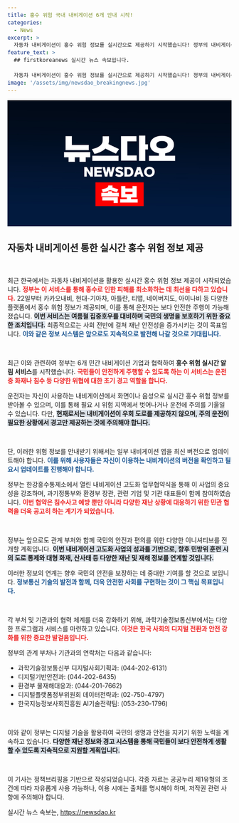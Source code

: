 ```yaml
---
title: 홍수 위험 국내 내비게이션 6개 안내 시작!
categories:
  - News
excerpt: >
  자동차 내비게이션이 홍수 위험 정보를 실시간으로 제공하기 시작했습니다! 정부의 내비게이션 고도화 사업으로 카카오내비와 티맵 등 6개 플랫폼이 협력해 안전 운전을 돕습니다. 당신의 안전을 위해 지금 업데이트하세요!
feature_text: >
  ## firstkoreanews 실시간 뉴스 속보입니다.

  자동차 내비게이션이 홍수 위험 정보를 실시간으로 제공하기 시작했습니다! 정부의 내비게이션 고도화 사업으로 카카오내비와 티맵 등 6개 플랫폼이 협력해 안전 운전을 돕습니다. 당신의 안전을 위해 지금 업데이트하세요!
image: '/assets/img/newsdao_breakingnews.jpg'
---
```


<p><img src="/assets/img/newsdao_breakingnews.jpg" alt="firstkoreanews 속보" /></p>

<h2 data-ke-size="size26">자동차 내비게이션 통한 실시간 홍수 위험 정보 제공</h2>

<p data-ke-size="size16">&nbsp;</p>

<p>최근 한국에서는 자동차 내비게이션을 활용한 실시간 홍수 위험 정보 제공이 시작되었습니다. <b><span style="color: #ee2323;">정부는 이 서비스를 통해 홍수로 인한 피해를 최소화하는 데 최선을 다하고 있습니다.</span></b> 22일부터 카카오내비, 현대-기아차, 아틀란, 티맵, 네이버지도, 아이나비 등 다양한 플랫폼에서 홍수 위험 정보가 제공되며, 이를 통해 운전자는 보다 안전한 주행이 가능해졌습니다. <b><span style="background-color: #21538527;">이번 서비스는 여름철 집중호우를 대비하며 국민의 생명을 보호하기 위한 중요한 조치입니다.</span></b> 최종적으로는 사회 전반에 걸쳐 재난 안전성을 증가시키는 것이 목표입니다. <b><span style="color: #1a5490;">이와 같은 정보 시스템은 앞으로도 지속적으로 발전해 나갈 것으로 기대됩니다.</span></b></p>

<p data-ke-size="size16">&nbsp;</p>

<p>최근 이와 관련하여 정부는 6개 민간 내비게이션 기업과 협력하여 <b>홍수 위험 실시간 알림 서비스</b>를 시작했습니다. <b><span style="color: #ee2323;">국민들이 안전하게 주행할 수 있도록 하는 이 서비스는 운전 중 화재나 침수 등 다양한 위협에 대한 초기 경고 역할을 합니다.</span></b> </p>

<p>운전자는 자신이 사용하는 내비게이션에서 화면이나 음성으로 실시간 홍수 위험 정보를 받아볼 수 있으며, 이를 통해 필요 시 위험 지역에서 벗어나거나 운전에 주의를 기울일 수 있습니다. 다만, <b><span style="background-color: #21538527;">현재로서는 내비게이션이 우회 도로를 제공하지 않으며, 주의 운전이 필요한 상황에서 경고만 제공하는 것에 주의해야 합니다.</span></b> </p>

<p data-ke-size="size16">&nbsp;</p>

<p>단, 이러한 위험 정보를 안내받기 위해서는 일부 내비게이션 앱을 최신 버전으로 업데이트해야 합니다. <b><span style="color: #1a5490;">이를 위해 사용자들은 자신이 이용하는 내비게이션의 버전을 확인하고 필요시 업데이트를 진행해야 합니다.</span></b> </p>

<p>정부는 한강홍수통제소에서 열린 내비게이션 고도화 업무협약식을 통해 이 사업의 중요성을 강조하며, 과기정통부와 환경부 장관, 관련 기업 및 기관 대표들이 함께 참여하였습니다. <b><span style="color: #ee2323;">이번 협약은 침수사고 예방 뿐만 아니라 다양한 재난 상황에 대응하기 위한 민관 협력을 더욱 공고히 하는 계기가 되었습니다.</span></b> </p>

<p data-ke-size="size16">&nbsp;</p>

<p>정부는 앞으로도 관계 부처와 함께 국민의 안전과 편의를 위한 다양한 이니셔티브를 전개할 계획입니다. <b><span style="background-color: #21538527;">이번 내비게이션 고도화 사업의 성과를 기반으로, 향후 민방위 훈련 시의 도로 통제와 대형 화재, 산사태 등 다양한 재난 및 재해 정보를 연계할 것입니다.</span></b> </p>

<p>이러한 정보의 연계는 향후 국민의 안전을 보장하는 데 중대한 기여를 할 것으로 보입니다. <b><span style="color: #1a5490;">정보통신 기술의 발전과 함께, 더욱 안전한 사회를 구현하는 것이 그 핵심 목표입니다.</span></b></p>

<p data-ke-size="size16">&nbsp;</p>

<p>각 부처 및 기관과의 협력 체계를 더욱 강화하기 위해, 과학기술정보통신부에서는 다양한 프로그램과 서비스를 마련하고 있습니다. <b><span style="color: #ee2323;">이것은 한국 사회의 디지털 전환과 안전 강화를 위한 중요한 발걸음입니다.</span></b></p>

<p>정부의 관계 부처나 기관과의 연락처는 다음과 같습니다:</p>

<ul>
    <li>과학기술정보통신부 디지털사회기획과: (044-202-6131)</li>
    <li>디지털기반안전과: (044-202-6435)</li>
    <li>환경부 물재해대응과: (044-201-7662)</li>
    <li>디지털플랫폼정부위원회 데이터전략과: (02-750-4797)</li>
    <li>한국지능정보사회진흥원 AI기술전략팀: (053-230-1796)</li>
</ul>

<p data-ke-size="size16">&nbsp;</p>

<p>이와 같이 정부는 디지털 기술을 활용하여 국민의 생명과 안전을 지키기 위한 노력을 계속하고 있습니다. <b><span style="background-color: #21538527;">다양한 재난 정보와 경고 시스템을 통해 국민들이 보다 안전하게 생활할 수 있도록 지속적으로 지원할 계획입니다.</span></b> </p>

<p data-ke-size="size16">&nbsp;</p>

<p>이 기사는 정책브리핑을 기반으로 작성되었습니다. 각종 자료는 공공누리 제1유형의 조건에 따라 자유롭게 사용 가능하나, 이용 시에는 출처를 명시해야 하며, 저작권 관련 사항에 주의해야 합니다.</p>
실시간 뉴스 속보는, <a href="https://newsdao.kr" rel="dofollow">https://newsdao.kr</a>


